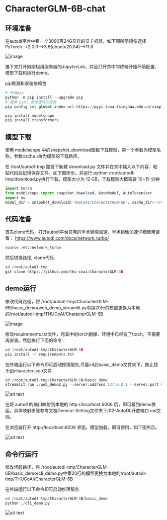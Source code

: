 # CharacterGLM-6B-chat

## 环境准备

在autodl平台中租一个3090等24G显存的显卡机器，如下图所示镜像选择PyTorch-->2.0.0-->3.8(ubuntu20.04)-->11.8

![image](https://github.com/suncaleb1/self-llm/assets/155936975/0dddbee9-df80-4033-9568-185ea585f261)


接下来打开刚刚租用服务器的JupyterLab，并且打开其中的终端开始环境配置、模型下载和运行demo。

pip换源和安装依赖包

```python
# 升级pip
python -m pip install --upgrade pip
# 更换 pypi 源加速库的安装
pip config set global.index-url https://pypi.tuna.tsinghua.edu.cn/simple

pip install modelscope
pip install transformers
```

## 模型下载

使用 modelscope 中的snapshot_download函数下载模型，第一个参数为模型名称，参数cache_dir为模型的下载路径。

在 /root/autodl-tmp 路径下新建 download.py 文件并在其中输入以下内容，粘贴代码后记得保存文件，如下图所示。并运行 python /root/autodl-tmp/download.py执行下载，模型大小为 12 GB，下载模型大概需要 10~15 分钟

```python
import torch
from modelscope import snapshot_download, AutoModel, AutoTokenizer
import os
model_dir = snapshot_download('THUCoAI/CharacterGLM-6B', cache_dir='/root/autodl-tmp', revision='master')
```

## 代码准备

首先clone代码，打开autodl平台自带的学术镜像加速。学术镜像加速详细使用请看：
https://www.autodl.com/docs/network_turbo/

```python
source /etc/network_turbo
```

然后切换路径, clone代码.

```python
cd /root/autodl-tmp
git clone https://github.com/thu-coai/CharacterGLM-6B
```

## demo运行

修改代码路径，将 /root/autodl-tmp/CharacterGLM-6B/basic_demo/web_demo_streamlit.py中第20行的模型更换为本地的/root/autodl-tmp/THUCoAI/CharacterGLM-6B

![image](https://github.com/suncaleb1/self-llm/assets/155936975/1edc97a2-3d6e-43e3-b176-644b756b615f)


修改requirements.txt文件，将其中的torch删掉，环境中已经有了torch，不需要再安装。然后执行下面的命令：

```python
cd /root/autodl-tmp/CharacterGLM-6B
pip install -r requirements.txt
```

在终端运行以下命令即可启动推理服务,尽量cd到basic_demo文件夹下，防止找不到character.json文件

```python
cd /root/autodl-tmp/CharacterGLM-6B/basic_demo
streamlit run ./web_demo2.py --server.address 127.0.0.1 --server.port 6006
```

![alt text](../image/03-运行webdemo.png)

在将 autodl 的端口映射到本地的 http://localhost:6006 后，即可看到demo界面。具体映射步骤参考文档General-Setting文件夹下/02-AutoDL开放端口.md文档。

在浏览器打开 http://localhost:6006 界面，模型加载，即可使用，如下图所示。

![alt text](../image/03-webdemo_show.png)

## 命令行运行

修改代码路径，将 /root/autodl-tmp/CharacterGLM-6B/basic_demo/cli_demo.py中第20行的模型更换为本地的/root/autodl-tmp/THUCoAI/CharacterGLM-6B

在终端运行以下命令即可启动推理服务

```python
cd /root/autodl-tmp/CharacterGLM-6B/basic_demo
python ./cli_demo.py 
```

![alt text](../image/03-运行clidemo.png)
